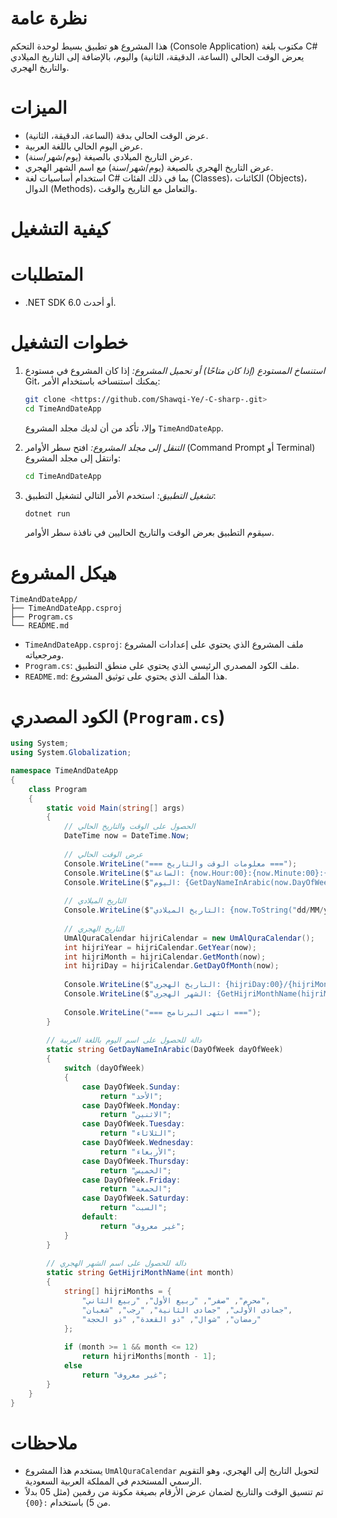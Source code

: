 
# نظرة عامة
هذا المشروع هو تطبيق بسيط لوحدة التحكم (Console Application) مكتوب بلغة C# يعرض الوقت الحالي (الساعة، الدقيقة، الثانية) واليوم، بالإضافة إلى التاريخ الميلادي والتاريخ الهجري.

# الميزات
- عرض الوقت الحالي بدقة (الساعة، الدقيقة، الثانية).
- عرض اليوم الحالي باللغة العربية.
- عرض التاريخ الميلادي بالصيغة (يوم/شهر/سنة).
- عرض التاريخ الهجري بالصيغة (يوم/شهر/سنة) مع اسم الشهر الهجري.
- استخدام أساسيات لغة C# بما في ذلك الفئات (Classes)، الكائنات (Objects)، الدوال (Methods)، والتعامل مع التاريخ والوقت.

# كيفية التشغيل

# المتطلبات
- .NET SDK 6.0 أو أحدث.

# خطوات التشغيل
1. *استنساخ المستودع (إذا كان متاحًا) أو تحميل المشروع:*
   إذا كان المشروع في مستودع Git، يمكنك استنساخه باستخدام الأمر:
   ```bash
   git clone <https://github.com/Shawqi-Ye/-C-sharp-.git>
   cd TimeAndDateApp
   ```
   وإلا، تأكد من أن لديك مجلد المشروع `TimeAndDateApp`.

2. *التنقل إلى مجلد المشروع:*
   افتح سطر الأوامر (Command Prompt أو Terminal) وانتقل إلى مجلد المشروع:
   ```bash
   cd TimeAndDateApp
   ```

3. *تشغيل التطبيق:*
   استخدم الأمر التالي لتشغيل التطبيق:
   ```bash
   dotnet run
   ```

   سيقوم التطبيق بعرض الوقت والتاريخ الحاليين في نافذة سطر الأوامر.

# هيكل المشروع

```
TimeAndDateApp/
├── TimeAndDateApp.csproj
├── Program.cs
└── README.md
```

- `TimeAndDateApp.csproj`: ملف المشروع الذي يحتوي على إعدادات المشروع ومرجعياته.
- `Program.cs`: ملف الكود المصدري الرئيسي الذي يحتوي على منطق التطبيق.
- `README.md`: هذا الملف الذي يحتوي على توثيق المشروع.

# الكود المصدري (`Program.cs`)

```csharp
using System;
using System.Globalization;

namespace TimeAndDateApp
{
    class Program
    {
        static void Main(string[] args)
        {
            // الحصول على الوقت والتاريخ الحالي
            DateTime now = DateTime.Now;
            
            // عرض الوقت الحالي
            Console.WriteLine("=== معلومات الوقت والتاريخ ===");
            Console.WriteLine($"الساعة: {now.Hour:00}:{now.Minute:00}:{now.Second:00}");
            Console.WriteLine($"اليوم: {GetDayNameInArabic(now.DayOfWeek)}");
            
            // التاريخ الميلادي
            Console.WriteLine($"التاريخ الميلادي: {now.ToString("dd/MM/yyyy")}");
            
            // التاريخ الهجري
            UmAlQuraCalendar hijriCalendar = new UmAlQuraCalendar();
            int hijriYear = hijriCalendar.GetYear(now);
            int hijriMonth = hijriCalendar.GetMonth(now);
            int hijriDay = hijriCalendar.GetDayOfMonth(now);
            
            Console.WriteLine($"التاريخ الهجري: {hijriDay:00}/{hijriMonth:00}/{hijriYear}");
            Console.WriteLine($"الشهر الهجري: {GetHijriMonthName(hijriMonth)}");
            
            Console.WriteLine("=== انتهى البرنامج ===");
        }
        
        // دالة للحصول على اسم اليوم باللغة العربية
        static string GetDayNameInArabic(DayOfWeek dayOfWeek)
        {
            switch (dayOfWeek)
            {
                case DayOfWeek.Sunday:
                    return "الأحد";
                case DayOfWeek.Monday:
                    return "الاثنين";
                case DayOfWeek.Tuesday:
                    return "الثلاثاء";
                case DayOfWeek.Wednesday:
                    return "الأربعاء";
                case DayOfWeek.Thursday:
                    return "الخميس";
                case DayOfWeek.Friday:
                    return "الجمعة";
                case DayOfWeek.Saturday:
                    return "السبت";
                default:
                    return "غير معروف";
            }
        }
        
        // دالة للحصول على اسم الشهر الهجري
        static string GetHijriMonthName(int month)
        {
            string[] hijriMonths = {
                "محرم", "صفر", "ربيع الأول", "ربيع الثاني",
                "جمادى الأولى", "جمادى الثانية", "رجب", "شعبان",
                "رمضان", "شوال", "ذو القعدة", "ذو الحجة"
            };
            
            if (month >= 1 && month <= 12)
                return hijriMonths[month - 1];
            else
                return "غير معروف";
        }
    }
}
```

# ملاحظات
- يستخدم هذا المشروع `UmAlQuraCalendar` لتحويل التاريخ إلى الهجري، وهو التقويم الرسمي المستخدم في المملكة العربية السعودية.
- تم تنسيق الوقت والتاريخ لضمان عرض الأرقام بصيغة مكونة من رقمين (مثل 05 بدلاً من 5) باستخدام `:{00}`.

 


